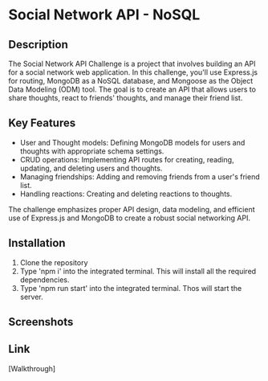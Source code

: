 # Social Network API - NoSQL

## Description

The Social Network API Challenge is a project that involves building an API for a social network web application. In this challenge, you'll use Express.js for routing, MongoDB as a NoSQL database, and Mongoose as the Object Data Modeling (ODM) tool. The goal is to create an API that allows users to share thoughts, react to friends' thoughts, and manage their friend list.

## Key Features

- User and Thought models: Defining MongoDB models for users and thoughts with appropriate schema settings.
- CRUD operations: Implementing API routes for creating, reading, updating, and deleting users and thoughts.
- Managing friendships: Adding and removing friends from a user's friend list.
- Handling reactions: Creating and deleting reactions to thoughts.

The challenge emphasizes proper API design, data modeling, and efficient use of Express.js and MongoDB to create a robust social networking API.

## Installation

1. Clone the repository
2. Type 'npm i' into the integrated terminal. This will install all the required dependencies.
3. Type 'npm run start' into the integrated terminal. Thos will start the server.

## Screenshots

## Link

[Walkthrough]